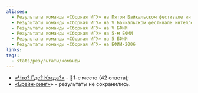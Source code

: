```yaml
---
aliases:
  - Результаты команды «Сборная ИГУ» на Пятом Байкальском фестивале интеллектуальных игр
  - Результаты команды «Сборная ИГУ» на V Байкальском фестивале интеллектуальных игр
  - Результаты команды «Сборная ИГУ» на V БФИИ
  - Результаты команды «Сборная ИГУ» на 5-м БФИИ
  - Результаты команды «Сборная ИГУ» на 5 БФИИ
  - Результаты команды «Сборная ИГУ» на БФИИ-2006
links: 
tags:
  - stats/результаты/команды
---
```

* [«Что? Где? Когда?»](maingame-05-2006.md) - 🥇1-е место (42 ответа);
* [«Брейн-ринг»](speedgame-05-2006.md)» - результаты не сохранились.